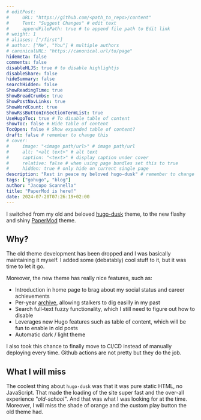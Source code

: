 ```yaml
---
# editPost:
#     URL: "https://github.com/<path_to_repo>/content"
#     Text: "Suggest Changes" # edit text
#     appendFilePath: true # to append file path to Edit link
# weight: 1
# aliases: ["/first"]
# author: ["Me", "You"] # multiple authors
# canonicalURL: "https://canonical.url/to/page"
hidemeta: false
comments: false
disableHLJS: true # to disable highlightjs
disableShare: false
hideSummary: false
searchHidden: false
ShowReadingTime: true
ShowBreadCrumbs: true
ShowPostNavLinks: true
ShowWordCount: true
ShowRssButtonInSectionTermList: true
UseHugoToc: true # To disable table of content
showToc: false # Hide table of content
TocOpen: false # Show expanded table of content?
draft: false # remember to change this
# cover:
#     image: "<image path/url>" # image path/url
#     alt: "<alt text>" # alt text
#     caption: "<text>" # display caption under cover
#     relative: false # when using page bundles set this to true
#     hidden: true # only hide on current single page
description: "Rest in peace my beloved hugo-dusk" # remember to change this
tags: ["gohugo", "blog"]
author: "Jacopo Scannella"
title: "PaperMod is here!"
date: 2024-07-20T07:26:19+02:00
---
```


I switched from my old and beloved [hugo-dusk](https://github.com/gyorb/hugo-dusk) theme, to the new flashy and shiny [PaperMod](https://github.com/adityatelange/hugo-PaperMod/) theme.

## Why?

The old theme development has been dropped and I was basically maintaining it myself. I added some (debatably) cool stuff to it, but it was time to let it go.

Moreover, the new theme has really nice features, such as:
- Introduction in home page to brag about my social status and career achievements
- Per-year [archive](/archives/), allowing stalkers to dig easilly in my past
- Search full-text fuzzy functionality, which I still need to figure out how to disable
- Leverages new Hugo features such as table of content, which will be fun to enable in old posts
- Automatic dark / light theme

I also took this chance to finally move to CI/CD instead of manually deploying every time. Github actions are not pretty but they do the job.

## What I will miss

The coolest thing about `hugo-dusk` was that it was pure static HTML, no JavaScript. That made the loading of the site super fast and the over-all experience _"old-school"_. And that was what I was looking for at the time. Moreover, I will miss the shade of orange and the custom play button the old theme had.

